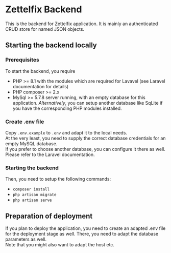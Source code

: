 # Zettelfix Backend

This is the backend for Zettelfix application. It is mainly an authenticated CRUD store for named JSON objects.

## Starting the backend locally

### Prerequisites

To start the backend, you require

-   PHP >= 8.1 with the modules which are required for Lavavel (see Laravel documentation for details)
-   PHP composer >= 2.x
-   MySql >= 5.7.8 server running, with an empty database for this application. _Alternatively_, you can
    setup another database like SqLite if you have the corresponding PHP modules installed.

### Create .env file

Copy `.env.example` to `.env` and adapt it to the local needs.  
At the very least, you need to supply the correct database credentials for an empty MySQL database.  
If you prefer to choose another database, you can configure it there as well. Please refer to the Laravel documentation.

### Starting the backend

Then, you need to setup the following commands:

-   `composer install`
-   `php artisan migrate`
-   `php artisan serve`

## Preparation of deployment

If you plan to deploy the application, you need to create an adapted .env file for the deployment stage as well.
There, you need to adapt the database parameters as well.  
Note that you might also want to adapt the host etc.
